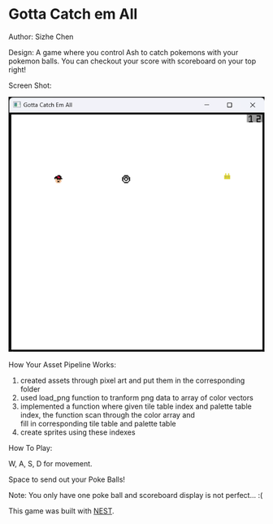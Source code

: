 # Gotta Catch em All

Author: Sizhe Chen

Design: A game where you control Ash to catch pokemons with your pokemon balls. You can checkout your score with scoreboard on your top right!

Screen Shot:

![Screen Shot](screenshot1.png)

How Your Asset Pipeline Works:

1. created assets through pixel art and put them in the corresponding folder
2. used load_png function to tranform png data to array of color vectors
2. implemented a function where given tile table index and palette table index, the function scan through the color array and  
fill in corresponding tile table and palette table
4. create sprites using these indexes



How To Play:

W, A, S, D for movement.

Space to send out your Poke Balls!

Note: You only have one poke ball and scoreboard display is not perfect... :(

This game was built with [NEST](NEST.md).

